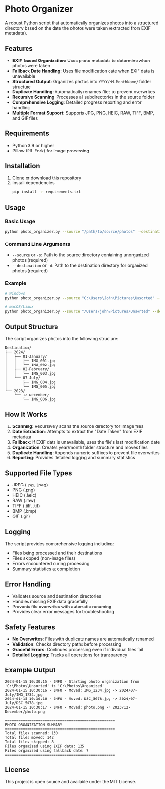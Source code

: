 # Photo Organizer

A robust Python script that automatically organizes photos into a structured directory based on the date the photos were taken (extracted from EXIF metadata).

## Features

- **EXIF-based Organization**: Uses photo metadata to determine when photos were taken
- **Fallback Date Handling**: Uses file modification date when EXIF data is unavailable
- **Structured Output**: Organizes photos into `YYYY/MM-MonthName/` folder structure
- **Duplicate Handling**: Automatically renames files to prevent overwrites
- **Recursive Scanning**: Processes all subdirectories in the source folder
- **Comprehensive Logging**: Detailed progress reporting and error handling
- **Multiple Format Support**: Supports JPG, PNG, HEIC, RAW, TIFF, BMP, and GIF files

## Requirements

- Python 3.9 or higher
- Pillow (PIL Fork) for image processing

## Installation

1. Clone or download this repository
2. Install dependencies:
   ```bash
   pip install -r requirements.txt
   ```

## Usage

### Basic Usage

```bash
python photo_organizer.py --source "/path/to/source/photos" --destination "/path/to/organized/photos"
```

### Command Line Arguments

- `--source` or `-s`: Path to the source directory containing unorganized photos (required)
- `--destination` or `-d`: Path to the destination directory for organized photos (required)

### Example

```bash
# Windows
python photo_organizer.py --source "C:\Users\John\Pictures\Unsorted" --destination "C:\Users\John\Pictures\Organized"

# macOS/Linux
python photo_organizer.py --source "/Users/john/Pictures/Unsorted" --destination "/Users/john/Pictures/Organized"
```

## Output Structure

The script organizes photos into the following structure:

```
Destination/
├── 2024/
│   ├── 01-January/
│   │   ├── IMG_001.jpg
│   │   └── IMG_002.jpg
│   ├── 02-February/
│   │   └── IMG_003.jpg
│   └── 07-July/
│       ├── IMG_004.jpg
│       └── IMG_005.jpg
└── 2023/
    └── 12-December/
        └── IMG_006.jpg
```

## How It Works

1. **Scanning**: Recursively scans the source directory for image files
2. **Date Extraction**: Attempts to extract the "Date Taken" from EXIF metadata
3. **Fallback**: If EXIF data is unavailable, uses the file's last modification date
4. **Organization**: Creates year/month folder structure and moves files
5. **Duplicate Handling**: Appends numeric suffixes to prevent file overwrites
6. **Reporting**: Provides detailed logging and summary statistics

## Supported File Types

- JPEG (.jpg, .jpeg)
- PNG (.png)
- HEIC (.heic)
- RAW (.raw)
- TIFF (.tiff, .tif)
- BMP (.bmp)
- GIF (.gif)

## Logging

The script provides comprehensive logging including:

- Files being processed and their destinations
- Files skipped (non-image files)
- Errors encountered during processing
- Summary statistics at completion

## Error Handling

- Validates source and destination directories
- Handles missing EXIF data gracefully
- Prevents file overwrites with automatic renaming
- Provides clear error messages for troubleshooting

## Safety Features

- **No Overwrites**: Files with duplicate names are automatically renamed
- **Validation**: Checks directory paths before processing
- **Graceful Errors**: Continues processing even if individual files fail
- **Detailed Logging**: Tracks all operations for transparency

## Example Output

```
2024-01-15 10:30:15 - INFO - Starting photo organization from 'C:\Photos\Unsorted' to 'C:\Photos\Organized'
2024-01-15 10:30:16 - INFO - Moved: IMG_1234.jpg -> 2024/07-July/IMG_1234.jpg
2024-01-15 10:30:16 - INFO - Moved: DSC_5678.jpg -> 2024/07-July/DSC_5678.jpg
2024-01-15 10:30:17 - INFO - Moved: photo.png -> 2023/12-December/photo.png

==================================================
PHOTO ORGANIZATION SUMMARY
==================================================
Total files scanned: 150
Total files moved: 142
Total files skipped: 8
Files organized using EXIF data: 135
Files organized using fallback date: 7
==================================================
```

## License

This project is open source and available under the MIT License.